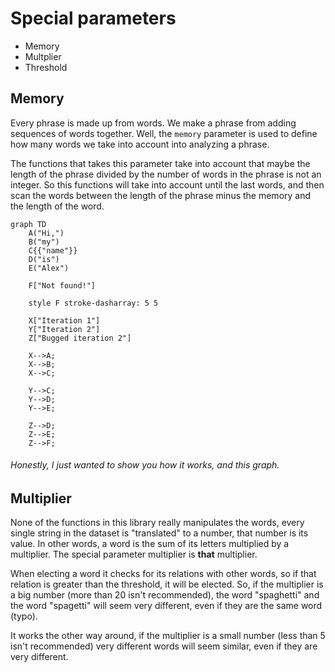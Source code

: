 # Special parameters

* Memory
* Multplier
* Threshold

## Memory

Every phrase is made up from words. We make a phrase from adding sequences of words together. Well, the `memory` parameter is used to define how many words we take into account into analyzing a phrase.

The functions that takes this parameter take into account that maybe the length of the phrase divided by the number of words in the phrase is not an integer. So this functions will take into account until the last words, and then scan the words between the length of the phrase minus the memory and the length of the word.

```mermaid
graph TD
	A("Hi,")
	B("my")
	C{{"name"}}
	D("is")
	E("Alex")

	F["Not found!"]

	style F stroke-dasharray: 5 5

	X["Iteration 1"]
	Y["Iteration 2"]
	Z["Bugged iteration 2"]

	X-->A;
	X-->B;
	X-->C;

	Y-->C;
	Y-->D;
	Y-->E;

	Z-->D;
	Z-->E;
	Z-->F;
```

###### Honestly, I just wanted to show you how it works, and this graph.

## Multiplier

None of the functions in this library really manipulates the words, every single string in the dataset is "translated" to a number, that number is its value. In other words, a word is the sum of its letters multiplied by a multiplier. The special parameter multiplier is **that** multiplier.

When electing a word it checks for its relations with other words, so if that relation is greater than the threshold, it will be elected. So, if the multiplier is a big number (more than 20 isn't recommended), the word "spaghetti" and the word "spagetti" will seem very different, even if they are the same word (typo).

It works the other way around, if the multiplier is a small number (less than 5 isn't recommended) very different words will seem similar, even if they are very different.

